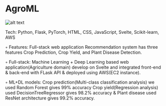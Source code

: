 # AgroML

![alt text](https://i.imgur.com/pgS9rNH.gif)

Tech: Python, Flask, PyTorch, HTML, CSS, JavaScript, Svelte, Scikit-learn, AWS

◦ Features: Full-stack web application Recommendation system has three features Crop Prediction, Crop Yield, and Plant
Disease Detection.

◦ Full-stack: Machine Learning + Deep Learning based web application(Agriculture domain) develop on Svelte and
integrated front-end & back-end with FLask API & deployed using AWS(EC2 instance).

◦ ML+DL models: Crop prediction(Multi-class classification analysis) we used Random Forest gives 99% accuracy Crop
yield(Regression analysis) used DecisionTreeRegressor gives 98.2% accuracy & Plant disease used ResNet architecture
gives 99.2% accuracy.
